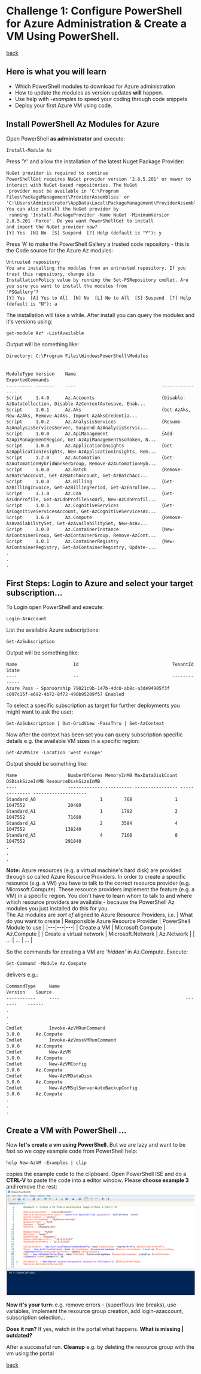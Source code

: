 # Challenge 1: Configure PowerShell for Azure Administration & Create a VM Using PowerShell.

[back](../../readme.md)

## Here is what you will learn ##

- Which PowerShell modules to download for Azure administration
- How to update the modules as version updates **will** happen.
- Use help with _-examples_ to speed your coding through code snippets
- Deploy your first Azure VM using code.

## Install PowerShell Az Modules for Azure ##
Open PowerShell **as administrator** and execute: 
```
Install-Module Az
```

Press 'Y' and allow the installation of the latest Nuget Package Provider:
```
NuGet provider is required to continue
PowerShellGet requires NuGet provider version '2.8.5.201' or newer to interact with NuGet-based repositories. The NuGet
 provider must be available in 'C:\Program Files\PackageManagement\ProviderAssemblies' or
'C:\Users\Administrator\AppData\Local\PackageManagement\ProviderAssemblies'. You can also install the NuGet provider by
 running 'Install-PackageProvider -Name NuGet -MinimumVersion 2.8.5.201 -Force'. Do you want PowerShellGet to install
and import the NuGet provider now?
[Y] Yes  [N] No  [S] Suspend  [?] Help (default is "Y"): y
```
Press 'A' to make the PowerShell Gallery a trusted code repository - this is the Code source for the Azure Az modules:
```
Untrusted repository
You are installing the modules from an untrusted repository. If you trust this repository, change its
InstallationPolicy value by running the Set-PSRepository cmdlet. Are you sure you want to install the modules from
'PSGallery'?
[Y] Yes  [A] Yes to All  [N] No  [L] No to All  [S] Suspend  [?] Help (default is "N"): a
```
The installation will take a while. After install you can query the modules and it's versions using:
```
get-module Az* -ListAvailable
```
Output will be something like:
```
Directory: C:\Program Files\WindowsPowerShell\Modules


ModuleType Version    Name                                ExportedCommands
---------- -------    ----                                ----------------
Script     1.4.0      Az.Accounts                         {Disable-AzDataCollection, Disable-AzContextAutosave, Enab...
Script     1.0.1      Az.Aks                              {Get-AzAks, New-AzAks, Remove-AzAks, Import-AzAksCredentia...
Script     1.0.2      Az.AnalysisServices                 {Resume-AzAnalysisServicesServer, Suspend-AzAnalysisServic...
Script     1.0.0      Az.ApiManagement                    {Add-AzApiManagementRegion, Get-AzApiManagementSsoToken, N...
Script     1.0.0      Az.ApplicationInsights              {Get-AzApplicationInsights, New-AzApplicationInsights, Rem...
Script     1.2.0      Az.Automation                       {Get-AzAutomationHybridWorkerGroup, Remove-AzAutomationHyb...
Script     1.0.0      Az.Batch                            {Remove-AzBatchAccount, Get-AzBatchAccount, Get-AzBatchAcc...
Script     1.0.0      Az.Billing                          {Get-AzBillingInvoice, Get-AzBillingPeriod, Get-AzEnrollme...
Script     1.1.0      Az.Cdn                              {Get-AzCdnProfile, Get-AzCdnProfileSsoUrl, New-AzCdnProfil...
Script     1.0.1      Az.CognitiveServices                {Get-AzCognitiveServicesAccount, Get-AzCognitiveServicesAc...
Script     1.6.0      Az.Compute                          {Remove-AzAvailabilitySet, Get-AzAvailabilitySet, New-AzAv...
Script     1.0.0      Az.ContainerInstance                {New-AzContainerGroup, Get-AzContainerGroup, Remove-AzCont...
Script     1.0.1      Az.ContainerRegistry                {New-AzContainerRegistry, Get-AzContainerRegistry, Update-...
.
.
.
```

## First Steps: Login to Azure and select your target subscription...
To Login open PowerShell and execute:
```
Login-AzAccount
```
List the available Azure subscriptions:
```
Get-AzSubscription
```
Output will be something like:

```
Name                     Id                                   TenantId                             State
----                     --                                   --------                             -----
Azure Pass - Sponsorship 79021c9b-147b-4dc0-ab8c-a3de94905f3f c097c15f-e692-4b72-8f72-490b95209f57 Enabled

```
To select a specific subscription as target for further deployments you might want to ask the user:
```
Get-AzSubscription | Out-GridView -PassThru | Set-AzContext
```
Now after the context has been set you can query subscription specific details e.g. the available VM sizes in a specific region:
```
Get-AzVMSize -Location 'west europe'
```
Output should be something like:
```
Name                   NumberOfCores MemoryInMB MaxDataDiskCount OSDiskSizeInMB ResourceDiskSizeInMB
----                   ------------- ---------- ---------------- -------------- --------------------
Standard_A0                        1        768                1        1047552                20480
Standard_A1                        1       1792                2        1047552                71680
Standard_A2                        2       3584                4        1047552               138240
Standard_A3                        4       7168                8        1047552               291840
.
.
.

```

**Note:** Azure resources (e.g. a virtual machine's hard disk) are provided through so called Azure Resource Providers. 
In order to create a specific resource (e.g. a VM) you have to talk to the correct resource provider (e.g. Microsoft.Compute). 
These resource providers implement the feature (e.g. a VM) in a specific region. You don't have to learn whom to talk to and where which resource providers are available - because the PowerShell Az modules you just installed do this for you.  
The Az modules are _sort of_ aligned to Azure Resource Providers, i.e. 
| What do you want to create |  Responsible Azure Resource Provider | PowerShell Module to use  |
|---|---|---|
| Create a VM |  Microsoft.Compute | Az.Compute  |
| Create a virtual network |  Microsoft.Network | Az.Network  |
| ... |  ... | ...  |

So the commands for creating a VM are _'hidden'_ in Az.Compute.
Execute:
```
Get-Command -Module Az.Compute
```
delivers e.g.:
```
CommandType     Name                                               Version    Source
-----------     ----                                               -------    ------
.
.
.
Cmdlet          Invoke-AzVMRunCommand                              3.0.0      Az.Compute
Cmdlet          Invoke-AzVmssVMRunCommand                          3.0.0      Az.Compute
Cmdlet          New-AzVM                                           3.0.0      Az.Compute
Cmdlet          New-AzVMConfig                                     3.0.0      Az.Compute
Cmdlet          New-AzVMDataDisk                                   3.0.0      Az.Compute
Cmdlet          New-AzVMSqlServerAutoBackupConfig                  3.0.0      Az.Compute
.
.
.
```
## Create a VM with PowerShell ...
Now **let's create a vm using PowerShell**. But we are lazy and want to be fast so we copy example code from PowerShell help:
```
help New-AzVM -Examples | clip
```
copies the example code to the clipboard. Open PowerShell ISE and do a **CTRL-V** to paste the code into a editor window. 
Please **choose example 3** and remove the rest: 
![PowerShell ISE](New-AzVMinPowerShell.PNG)

**Now it's your turn**: e.g. remove errors - (superflous line breaks), use variables, implement the resource group creation, add login-azaccount, subscription selection...  
  
**Does it run?** If yes, watch in the portal what happens.
**What is missing | outdated?**

After a successful run. **Cleanup** e.g. by deleting the resource group with the vm using the portal

[back](../../readme.md)